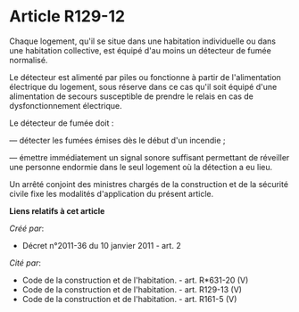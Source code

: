# Article R129-12

Chaque logement, qu'il se situe dans une habitation individuelle ou dans une habitation collective, est équipé d'au moins un
détecteur de fumée normalisé. 

Le détecteur est alimenté par piles ou fonctionne à partir de l'alimentation électrique du logement, sous réserve dans ce cas
qu'il soit équipé d'une alimentation de secours susceptible de prendre le relais en cas de dysfonctionnement électrique. 

Le détecteur de fumée doit : 

― détecter les fumées émises dès le début d'un incendie ; 

― émettre immédiatement un signal sonore suffisant permettant de réveiller une personne endormie dans le seul logement où la
détection a eu lieu. 

Un arrêté conjoint des ministres chargés de la construction et de la sécurité civile fixe les modalités d'application du
présent article.

**Liens relatifs à cet article**

_Créé par_:

  - Décret n°2011-36 du 10 janvier 2011 - art. 2

_Cité par_:

  - Code de la construction et de l'habitation. - art. R*631-20 (V)
  - Code de la construction et de l'habitation. - art. R129-13 (V)
  - Code de la construction et de l'habitation. - art. R161-5 (V)
